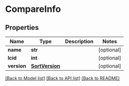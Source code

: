 # CompareInfo

## Properties
Name | Type | Description | Notes
------------ | ------------- | ------------- | -------------
**name** | **str** |  | [optional] 
**lcid** | **int** |  | [optional] 
**version** | [**SortVersion**](SortVersion.md) |  | [optional] 

[[Back to Model list]](../README.md#documentation-for-models) [[Back to API list]](../README.md#documentation-for-api-endpoints) [[Back to README]](../README.md)

